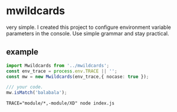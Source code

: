 # mwildcards

very simple. I created this project to configure environment variable parameters in the console. Use simple grammar and stay practical.

## example

```ts
import Mwildcards from '../mwildcards';
const env_trace = process.env.TRACE || '';
const mw = new Mwildcards(env_trace,{ nocase: true });

/// your code.
mw.isMatch('balabala');
```

```shell
TRACE="module/*,-module/XD" node index.js
```